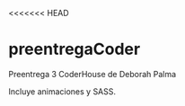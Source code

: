 <<<<<<< HEAD
# preentregaCoder
Preentrega 3 CoderHouse de Deborah Palma

Incluye animaciones y SASS.
